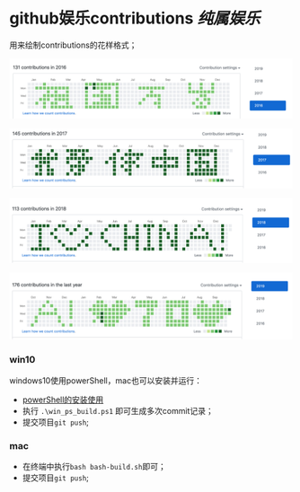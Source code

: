 # github娱乐contributions *纯属娱乐*
用来绘制contributions的花样格式；

![2016-组国万岁](./imgs/2016.png)

![2017-我爱你中国](./imgs/2017.png)

![2018-i ❤ china](./imgs/2018.png)

![2019-❤70❤](./imgs/2019.png)


### win10
windows10使用powerShell，mac也可以安装并运行：
- [powerShell的安装使用](https://docs.microsoft.com/en-us/powershell/scripting/install/installing-powershell?view=powershell-6)
- 执行 `.\win_ps_build.ps1` 即可生成多次commit记录；
- 提交项目`git push`;

### mac

- 在终端中执行`bash bash-build.sh`即可；
- 提交项目`git push`;
